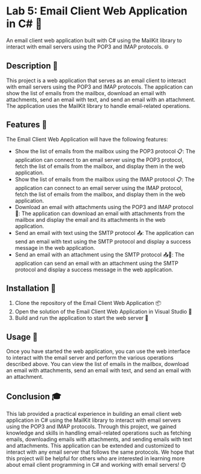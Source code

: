 # Lab 5: Email Client Web Application in C# 📧

An email client web application built with C# using the MailKit library to interact with email servers using the POP3 and IMAP protocols. 🌐

## Description 📝

This project is a web application that serves as an email client to interact with email servers using the POP3 and IMAP protocols. The application can show the list of emails from the mailbox, download an email with attachments, send an email with text, and send an email with an attachment. The application uses the MailKit library to handle email-related operations.

## Features 🌟

The Email Client Web Application will have the following features:

- Show the list of emails from the mailbox using the POP3 protocol 📋: The application can connect to an email server using the POP3 protocol, fetch the list of emails from the mailbox, and display them in the web application.
- Show the list of emails from the mailbox using the IMAP protocol 📋: The application can connect to an email server using the IMAP protocol, fetch the list of emails from the mailbox, and display them in the web application.
- Download an email with attachments using the POP3 and IMAP protocol 📩: The application can download an email with attachments from the mailbox and display the email and its attachments in the web application.
- Send an email with text using the SMTP protocol 📤: The application can send an email with text using the SMTP protocol and display a success message in the web application.
- Send an email with an attachment using the SMTP protocol 📤📎: The application can send an email with an attachment using the SMTP protocol and display a success message in the web application.

## Installation 💾

1. Clone the repository of the Email Client Web Application 📦
2. Open the solution of the Email Client Web Application in Visual Studio 🧰
3. Build and run the application to start the web server 🔨

## Usage 📖

Once you have started the web application, you can use the web interface to interact with the email server and perform the various operations described above. You can view the list of emails in the mailbox, download an email with attachments, send an email with text, and send an email with an attachment.

## Conclusion 🎓

This lab provided a practical experience in building an email client web application in C# using the MailKit library to interact with email servers using the POP3 and IMAP protocols. Through this project, we gained knowledge and skills in handling email-related operations such as fetching emails, downloading emails with attachments, and sending emails with text and attachments. This application can be extended and customized to interact with any email server that follows the same protocols. We hope that this project will be helpful for others who are interested in learning more about email client programming in C# and working with email servers! 😊
